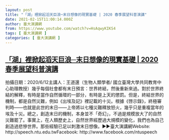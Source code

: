 ```yaml
---
layout: post
title: "「湖」裡掀起滔天巨浪─末日想像的現實基礎 | 2020 春季展望科普演講"
date: 2021-02-15T11:00:14.000Z
author: 臺大演講網
from: https://www.youtube.com/watch?v=HsAqwyKIKS4
tags: [ 臺大演講網 ]
categories: [ 臺大演講網 ]
---
```

<!--1613386814000-->
[「湖」裡掀起滔天巨浪─末日想像的現實基礎 | 2020 春季展望科普演講](https://www.youtube.com/watch?v=HsAqwyKIKS4)
------

<div>
拍攝日期：2020/6/12主講人：王道還（生物人類學者/ 國立臺灣大學共同教育中心助理教授）幾乎每個社會都有末日預言：世界終結，然後重新來過。對於世界終結的解釋，有時是當作自然循環的一部分，有時是上天的懲罰。但是，終結世界的機制，都是自然災難，例如《出埃及記》裡記載的十災。根據《啓示錄》，終極審判時——也就是此世的末日——上帝將以七種災難釋放怒火，幾乎只是重複當年的埃及十災。總之，創造末日的機制，本身並不「奇幻」，不過是規模放大了的自然災難罷了。事實上，在人類歷史上，自然世界經歷過大規模的變化，我們也為自己創造過悲慘世界。那些經驗已足以刺激末日想像。►►臺大演講網Website: http://speech.ntu.edu.twFacebook: http://www.facebook.com/ntuspeech
</div>
